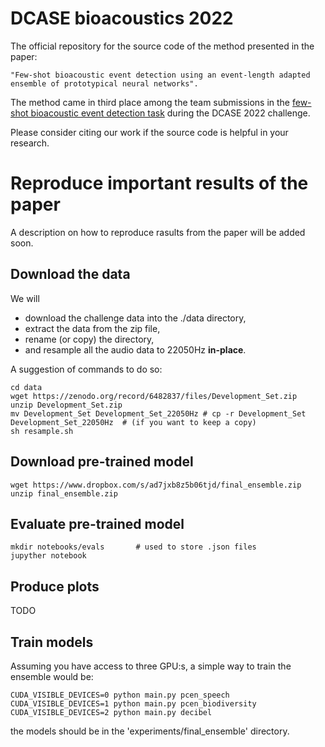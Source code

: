 # DCASE bioacoustics 2022
The official repository for the source code of the method presented in the paper:

    "Few-shot bioacoustic event detection using an event-length adapted ensemble of prototypical neural networks".

The method came in third place among the team submissions in the [few-shot bioacoustic event detection task](https://dcase.community/challenge2022/task-few-shot-bioacoustic-event-detection-results) during the DCASE 2022 challenge.

Please consider citing our work if the source code is helpful in your research.

# Reproduce important results of the paper
A description on how to reproduce rasults from the paper will be added soon.

## Download the data

We will
- download the challenge data into the ./data directory, 
- extract the data from the zip file, 
- rename (or copy) the directory, 
- and resample all the audio data to 22050Hz __in-place__.

A suggestion of commands to do so:

    cd data
    wget https://zenodo.org/record/6482837/files/Development_Set.zip
    unzip Development_Set.zip
    mv Development_Set Development_Set_22050Hz # cp -r Development_Set Development_Set_22050Hz  # (if you want to keep a copy)
    sh resample.sh
    
## Download pre-trained model

    wget https://www.dropbox.com/s/ad7jxb8z5b06tjd/final_ensemble.zip
    unzip final_ensemble.zip

## Evaluate pre-trained model

    mkdir notebooks/evals       # used to store .json files
    jupyther notebook
    
## Produce plots
TODO

## Train models
Assuming you have access to three GPU:s, a simple way to train the ensemble would be:

    CUDA_VISIBLE_DEVICES=0 python main.py pcen_speech
    CUDA_VISIBLE_DEVICES=1 python main.py pcen_biodiversity
    CUDA_VISIBLE_DEVICES=2 python main.py decibel
    
the models should be in the 'experiments/final_ensemble' directory.
